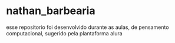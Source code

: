 # nathan_barbearia
esse repositorio foi desenvolvido durante as aulas, de pensamento computacional, sugerido pela plantaforma alura
